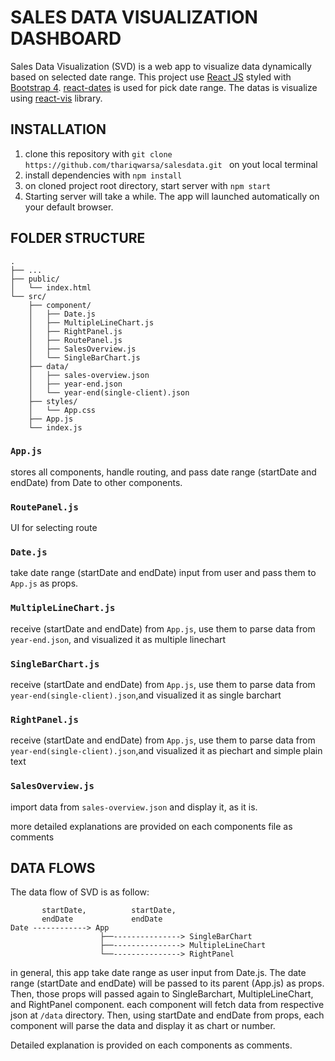 # SALES DATA VISUALIZATION DASHBOARD

Sales Data Visualization (SVD) is a web app to visualize data dynamically based on selected date range.
This project use [React JS](https://reactjs.org/) styled with [Bootstrap 4](https://getbootstrap.com/).
[react-dates](https://github.com/airbnb/react-dates) is used for pick date range.
The datas is visualize using [react-vis](https://uber.github.io/react-vis/) library.

## INSTALLATION

1. clone this repository with `git clone https://github.com/thariqwarsa/salesdata.git ` on yout local terminal
2. install dependencies with `npm install`
3. on cloned project root directory, start server with `npm start`
4. Starting server will take a while. The app will launched automatically on your default browser.

## FOLDER STRUCTURE

```
.
├── ...
├── public/
│   └── index.html
└── src/
    ├── component/
    │   ├── Date.js
    │   ├── MultipleLineChart.js
    │   ├── RightPanel.js
    │   ├── RoutePanel.js
    │   ├── SalesOverview.js
    │   └── SingleBarChart.js
    ├── data/
    │   ├── sales-overview.json
    │   ├── year-end.json
    │   └── year-end(single-client).json
    ├── styles/
    │   └── App.css
    ├── App.js
    └── index.js

```

### `App.js`

stores all components, handle routing, and pass date range (startDate and endDate) from Date to other components.

### `RoutePanel.js`

UI for selecting route

### `Date.js`

take date range (startDate and endDate) input from user and pass them to `App.js` as props.

### `MultipleLineChart.js`

receive (startDate and endDate) from `App.js`, use them to parse data from `year-end.json`, and visualized it as multiple linechart

### `SingleBarChart.js`

receive (startDate and endDate) from `App.js`, use them to parse data from `year-end(single-client).json`,and visualized it as single barchart

### `RightPanel.js`

receive (startDate and endDate) from `App.js`, use them to parse data from `year-end(single-client).json`,and visualized it as piechart and simple plain text

### `SalesOverview.js`

import data from `sales-overview.json` and display it, as it is.

more detailed explanations are provided on each components file as comments

## DATA FLOWS

The data flow of SVD is as follow:

```
       startDate,          startDate,
       endDate             endDate
Date ------------> App
                    ├──---------------> SingleBarChart
                    ├──---------------> MultipleLineChart
                    └──---------------> RightPanel
```

in general, this app take date range as user input from Date.js.
The date range (startDate and endDate) will be passed to its parent (App.js) as props. Then, those props will passed again to SingleBarchart, MultipleLineChart, and RightPanel component.
each component will fetch data from respective json at `/data` directory.
Then, using startDate and endDate from props, each component will parse the data and display it as chart or number.

Detailed explanation is provided on each components as comments.
